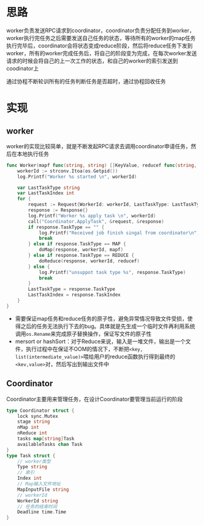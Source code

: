 # 思路
worker负责发送RPC请求到coordinator，coordinator负责分配任务到worker，worker执行完任务之后需要发送自己任务的状态，等待所有的worker的map任务执行完毕后，coordinator会将状态变成reduce阶段，然后将reduce任务下发到worker，所有的worker完成任务后，将自己的阶段变为完成，在每次worker发送请求的时候会将自己的上一次工作的状态，和自己的worker的索引发送到coodinator上

通过协程不断轮训所有的任务判断任务是否超时，通过协程回收任务
# 实现
## worker
worker的实现比较简单，就是不断发起RPC请求去调用coordinator申请任务，然后在本地执行任务
```go
func Worker(mapf func(string, string) []KeyValue, reducef func(string, []string) string) {
	workerId := strconv.Itoa(os.Getpid())
	log.Printf("Worker %s started \n", workerId)

	var LastTaskType string
	var LastTaskIndex int
	for {
		request := Request{WorkerId: workerId, LastTaskType: LastTaskType, LastTaskIndex: LastTaskIndex}
		response := Response{}
		log.Printf("Worker %s apply task \n", workerId)
		call("Coordinator.ApplyTask", &request, &response)
		if response.TaskType == "" {
			log.Printf("Received job finish singal from coordinator\n")
			break
		} else if response.TaskType == MAP {
			doMap(response, workerId, mapf)
		} else if response.TaskType == REDUCE {
			doReduce(response, workerId, reducef)
		} else {
			log.Printf("unsuppot task type %s", response.TaskType)
			break
		}
		LastTaskType = response.TaskType
		LastTaskIndex = response.TaskIndex
	}
}
```
- 需要保证map任务和reduce任务的原子性，避免异常情况导致文件受损，使得之后的任务无法执行下去的bug。具体就是先生成一个临时文件再利用系统调用`os.Rename`来完成原子替换操作，保证写文件的原子性
- mersort or hashSort：对于Reduce来说，输入是一堆文件，输出是一个文件，执行过程中在保证不OOM的情况下，不断把`<key, list(intermediate_value)>`喂给用户的reduce函数执行得到最终的`<kev,value>`对，然后写出到输出文件中

## Coordinator
Coordinator主要用来管理任务，在设计Coordinator要管理当前运行的阶段
```go
type Coordinator struct {
	lock sync.Mutex
	stage string
	nMap int
	nReduce int
	tasks map[string]Task
	availableTasks chan Task
}
type Task struct {
	// worker类型
	Type string
	// 索引
	Index int
	// Map输入文件地址
	MapInputFile string
	// workerId
	WorkerId string
	// 任务的结束时间
	Deadline time.Time
}
```